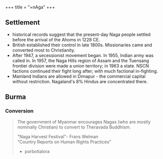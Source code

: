 +++
title = "+nAga"
+++

## Settlement
- historical records suggest that the present-day Naga people settled before the arrival of the Ahoms in 1228 CE.
- British established their control in late 1800s.  Missionaries came and converted most to Christianity.
- After 1947, a secessionist movement began. In 1955, Indian army was called in. In 1957, the Naga Hills region of Assam and the Tuensang frontier division were made a union territory; in 1963 a state. NSCN factions continued their fight long after; with much factional in-fighting.
- Mainland Indians are allowed in Dimapur - the commercial capital without restriction. Nagaland's 8% Hindus are concentrated there.

## Burma
### Conversion
> The government of Myanmar encourages Nagas (who are mostly nominally Christian) to convert to Theravada Buddhism.
> 
> "Naga Harvest Festival"- Frans Welman  
> "Country Reports on Human Rights Practices"
> 
> - porbotialora